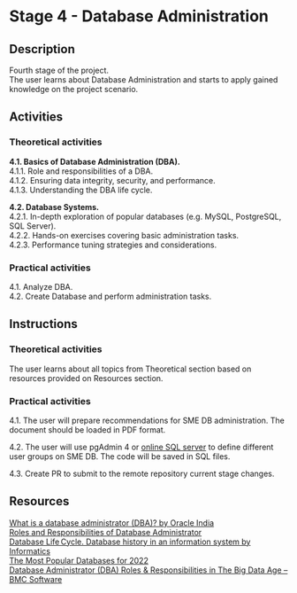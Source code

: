 # Stage 4 - Database Administration

## Description
Fourth stage of the project.\
The user learns about Database Administration and starts to apply gained knowledge on the project scenario.

## Activities

### Theoretical activities
**4.1. Basics of Database Administration (DBA).**\
4.1.1. Role and responsibilities of a DBA.\
4.1.2. Ensuring data integrity, security, and performance.\
4.1.3. Understanding the DBA life cycle.

**4.2. Database Systems.**\
4.2.1. In-depth exploration of popular databases (e.g. MySQL, PostgreSQL, SQL Server).\
4.2.2. Hands-on exercises covering basic administration tasks.\
4.2.3. Performance tuning strategies and considerations.

### Practical activities
4.1. Analyze DBA.\
4.2. Create Database and perform administration tasks.

## Instructions

### Theoretical activities
The user learns about all topics from Theoretical section based on resources provided on Resources section.

### Practical activities
4.1. The user will prepare recommendations for SME DB administration. The document should be loaded in PDF format.

4.2. The user will use pgAdmin 4 or [online SQL server](https://sqliteonline.com/) to define different user groups on SME DB. The code will be saved in SQL files.

4.3. Create PR to submit to the remote repository current stage changes.

## Resources
[What is a database administrator (DBA)? by Oracle India ](https://www.oracle.com/in/database/what-is-a-dba/)\
[Roles and Responsibilities of Database Administrator](https://www.weetechsolution.com/blog/roles-and-responsibilities-of-dba)\
[Database Life Cycle. Database history in an information system by Informatics](https://medium.com/informatics/the-database-life-cycle-4151969ca57d)\
[The Most Popular Databases for 2022](https://learnsql.com/blog/most-popular-databases-2022/)\
[Database Administrator (DBA) Roles & Responsibilities in The Big Data Age – BMC Software](https://www.bmc.com/blogs/dba-database-administrator/)